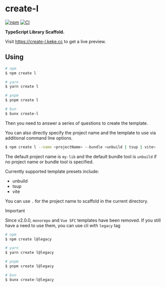 # create-l

[![npm](https://img.shields.io/npm/v/create-l?color=red&label=npm)](https://www.npmjs.com/package/create-l)
[![CI](https://github.com/Bernankez/create-l/workflows/CI/badge.svg)](https://github.com/Bernankez/create-l/actions)

**TypeScript Library Scaffold.**

Visit https://create-l.keke.cc to get a live preview.

## Using

```sh
# npm
$ npm create l

# yarn
$ yarn create l

# pnpm
$ pnpm create l

# bun
$ bunx create-l
```

Then you need to answer a series of questions to create the template.

You can also directly specify the project name and the template to use via additional command line options.

```sh
$ npm create l --name <projectName> --bundle <unbuild | tsup | vite>
```

The default project name is `my-lib` and the default bundle tool is `unbuild` if no project name or bundle tool is specified.

Currently supported template presets include:

- unbuild
- tsup
- vite

You can use `.` for the project name to scaffold in the current directory.

> [!IMPORTANT]
> Since v2.0.0, `monorepo` and `Vue SFC` templates have been removed. If you still have a need to use them, you can use cli with `legacy` tag

```sh
# npm
$ npm create l@legacy

# yarn
$ yarn create l@legacy

# pnpm
$ pnpm create l@legacy

# bun
$ bunx create-l@legacy
```
